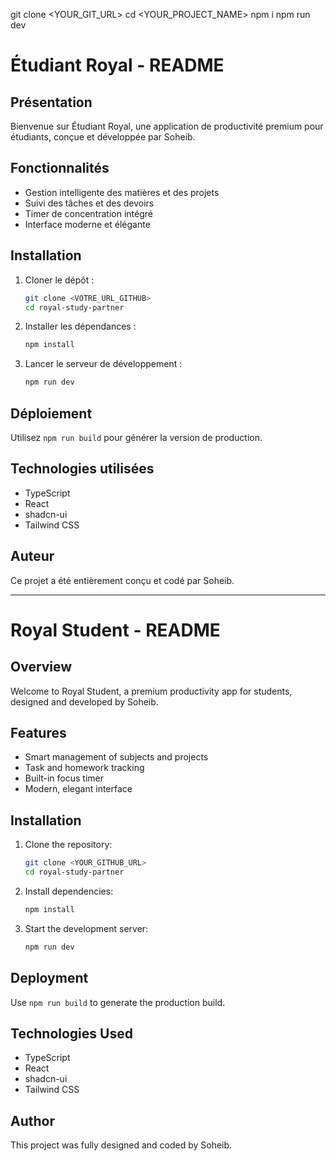 git clone <YOUR_GIT_URL>
cd <YOUR_PROJECT_NAME>
npm i
npm run dev

<!--
Founded by Soheib
-->

# Étudiant Royal - README

## Présentation
Bienvenue sur Étudiant Royal, une application de productivité premium pour étudiants, conçue et développée par Soheib.

## Fonctionnalités
- Gestion intelligente des matières et des projets
- Suivi des tâches et des devoirs
- Timer de concentration intégré
- Interface moderne et élégante

## Installation
1. Cloner le dépôt :
	```sh
	git clone <VOTRE_URL_GITHUB>
	cd royal-study-partner
	```
2. Installer les dépendances :
	```sh
	npm install
	```
3. Lancer le serveur de développement :
	```sh
	npm run dev
	```

## Déploiement
Utilisez `npm run build` pour générer la version de production.

## Technologies utilisées
- TypeScript
- React
- shadcn-ui
- Tailwind CSS

## Auteur
Ce projet a été entièrement conçu et codé par Soheib.

---

# Royal Student - README

## Overview
Welcome to Royal Student, a premium productivity app for students, designed and developed by Soheib.

## Features
- Smart management of subjects and projects
- Task and homework tracking
- Built-in focus timer
- Modern, elegant interface

## Installation
1. Clone the repository:
	```sh
	git clone <YOUR_GITHUB_URL>
	cd royal-study-partner
	```
2. Install dependencies:
	```sh
	npm install
	```
3. Start the development server:
	```sh
	npm run dev
	```

## Deployment
Use `npm run build` to generate the production build.

## Technologies Used
- TypeScript
- React
- shadcn-ui
- Tailwind CSS

## Author
This project was fully designed and coded by Soheib.
